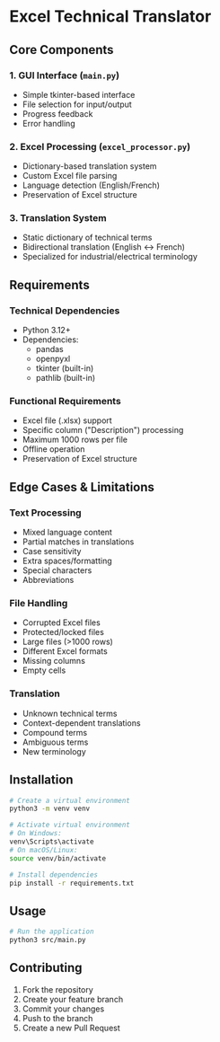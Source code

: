 # Excel Technical Translator

## Core Components

### 1. GUI Interface (`main.py`)

- Simple tkinter-based interface
- File selection for input/output
- Progress feedback
- Error handling

### 2. Excel Processing (`excel_processor.py`)

- Dictionary-based translation system
- Custom Excel file parsing
- Language detection (English/French)
- Preservation of Excel structure

### 3. Translation System

- Static dictionary of technical terms
- Bidirectional translation (English ↔ French)
- Specialized for industrial/electrical terminology

## Requirements

### Technical Dependencies

- Python 3.12+
- Dependencies:
  - pandas
  - openpyxl
  - tkinter (built-in)
  - pathlib (built-in)

### Functional Requirements

- Excel file (.xlsx) support
- Specific column ("Description") processing
- Maximum 1000 rows per file
- Offline operation
- Preservation of Excel structure

## Edge Cases & Limitations

### Text Processing

- Mixed language content
- Partial matches in translations
- Case sensitivity
- Extra spaces/formatting
- Special characters
- Abbreviations

### File Handling

- Corrupted Excel files
- Protected/locked files
- Large files (>1000 rows)
- Different Excel formats
- Missing columns
- Empty cells

### Translation

- Unknown technical terms
- Context-dependent translations
- Compound terms
- Ambiguous terms
- New terminology

## Installation

```bash
# Create a virtual environment
python3 -m venv venv

# Activate virtual environment
# On Windows:
venv\Scripts\activate
# On macOS/Linux:
source venv/bin/activate

# Install dependencies
pip install -r requirements.txt
```

## Usage

```bash
# Run the application
python3 src/main.py
```

## Contributing

1. Fork the repository
2. Create your feature branch
3. Commit your changes
4. Push to the branch
5. Create a new Pull Request
